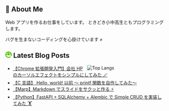 ## 🐞 About Me

Web アプリを作るお仕事をしています。
ときどき小中高生ともプログラミングします。

バグを生まないコーディングを心掛けています ✊

## <img src="./icon/qiita.png" width="20px"> Latest Blog Posts

<p><img align="right" width="49%" src="https://github-readme-stats.vercel.app/api/top-langs/?username=kamata-bug-factory&layout=compact&show_icon=true" alt="Top Langs" /></p>

<!-- BLOG-POST-LIST:START -->

- [【Chrome 拡張開発入門】会社 HP のカーソルエフェクトをシンプルにしてみた 🪄](https://qiita.com/kamata-bug-factory/items/4837a1dba727fe11dbc7)
- [【C 言語】 Hello, world! 以前 〜 printf 関数を自作してみた〜](https://qiita.com/kamata-bug-factory/items/d74ecc0122c52f7526ef)
- [【Marp】Markdown でスライドをサクッと作る ⚡️](https://qiita.com/kamata-bug-factory/items/adb78531e34a43d8f693)
- [【Python】FastAPI + SQLAlchemy + Alembic で Simple CRUD を実装してみた 🏋️](https://qiita.com/kamata-bug-factory/items/4fb9de88fe0908963c4b)
<!-- BLOG-POST-LIST:END -->

<!--
**kamata-bug-factory/kamata-bug-factory** is a ✨ _special_ ✨ repository because its `README.md` (this file) appears on your GitHub profile.

Here are some ideas to get you started:

- 🔭 I’m currently working on ...
- 🌱 I’m currently learning ...
- 👯 I’m looking to collaborate on ...
- 🤔 I’m looking for help with ...
- 💬 Ask me about ...
- 📫 How to reach me: ...
- 😄 Pronouns: ...
- ⚡ Fun fact: ...
-->
